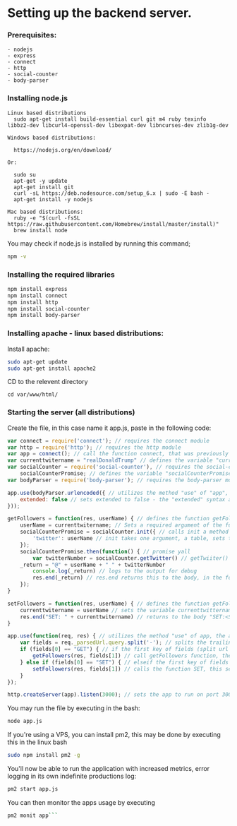 # Setting up the backend server.

### Prerequisites:
```
- nodejs
- express
- connect
- http
- social-counter
- body-parser
```

### Installing node.js

```
Linux based distributions
  sudo apt-get install build-essential curl git m4 ruby texinfo libbz2-dev libcurl4-openssl-dev libexpat-dev libncurses-dev zlib1g-dev

Windows based distributions:

  https://nodejs.org/en/download/
  
Or:

  sudo su
  apt-get -y update
  apt-get install git
  curl -sL https://deb.nodesource.com/setup_6.x | sudo -E bash -  
  apt-get install -y nodejs  

Mac based distributions:
  ruby -e "$(curl -fsSL https://raw.githubusercontent.com/Homebrew/install/master/install)"
  brew install node
```

You may check if node.js is installed by running this command;
```bash
npm -v
```

### Installing the required libraries

```bash
npm install express
npm install connect
npm install http
npm install social-counter
npm install body-parser
```


### Installing apache - linux based distributions: 

Install apache:
```bash
sudo apt-get update
sudo apt-get install apache2
```

CD to the relevent directory

```
cd var/www/html/
```

### Starting the server (all distributions)

Create the file, in this case name it app.js, paste in the following code:

```js
var connect = require('connect'); // requires the connect module
var http = require('http'); // requires the http module
var app = connect(); // call the function connect, that was previously defined by calling the module connect
var currenttwitername = "realDonaldTrump" // defines the variable "currenttwittername" to the scope memory
var socialCounter = require('social-counter'), // requires the social-counter module
	socialCounterPromise; // defines the variable "socialCounterPromise" to the scope memory
var bodyParser = require('body-parser'); // requires the body-parser module

app.use(bodyParser.urlencoded({ // utilizes the method "use" of "app", extends urlenocded function as a method of previously defined bodyParser
	extended: false // sets extended to false - the "extended" syntax allows for rich objects and arrays to be encoded into the URL-encoded format, allowing for a JSON-like experience with URL-encoded.
}));

getFollowers = function(res, userName) { // defines the function getFollowers
	userName = currenttwitername; // Sets a required argument of the function getFollowers to "currenttwitternam"
	socialCounterPromise = socialCounter.init({ // calls init a method of socialCounter
		'twitter': userName // init takes one argument, a table, sets the first key [0] to userName which was a required argument
	});
	socialCounterPromise.then(function() { // promise yall
		var twitterNumber = socialCounter.getTwitter() // getTwiiter() function returns the number of followers of the twitter account defined in the init method of soialConter
    _return = "@" + userName + " " + twitterNumber
		console.log(_return) // logs to the output for debug 
		res.end(_return) // res.end returns this to the body, in the format @<USERNAME>_Followers:<SPACE><#TWITTER_FOLLOWERS>
	});
}

setFollowers = function(res, userName) { // defines the function getFollowers, takes two arguments
	currenttwitername = userName // sets the variable currenttwittername, defined in global scope to username
	res.end("SET: " + currenttwitername) // returns to the body "SET:<SPACE><CURRENT_TWITTER_NAME>"
}

app.use(function(req, res) { // utilizes the method "use" of app, the argument being a function the first the request, this being the trailing url query split at -
	var fields = req._parsedUrl.query.split('-'); // splits the trailing url query at -
	if (fields[0] == "GET") { // if the first key of fields (split url at - and then pushed into table) is equal to GET
		getFollowers(res, fields[1]) // call getFollowers function, the first being a refrence to the body,the second argument being the second key of the array fields
	} else if (fields[0] == "SET") { // elseif the first key of fields (split url at - and then pushed into table) is equal to SET
		setFollowers(res, fields[1]) // calls the function SET, this sets the currenttwittername to the second key of the table fields
	}
});

http.createServer(app).listen(3000); // sets the app to run on port 3000
```
You may run the file by executing in the bash:
```bash
node app.js
```

If you're using a VPS, you can install pm2, this may be done by executing this in the linux bash
```bash
sudo npm install pm2 -g
```

You'll now be able to run the application with increased metrics, error logging in its own indefinite productions log:
```bash
pm2 start app.js
```

You can then monitor the apps usage by executing

```bash
pm2 monit app```
